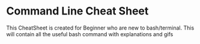 # Command Line Cheat Sheet
This CheatSheet is created for Beginner who are new to bash/terminal. This will contain all the useful bash command with explanations and gifs
